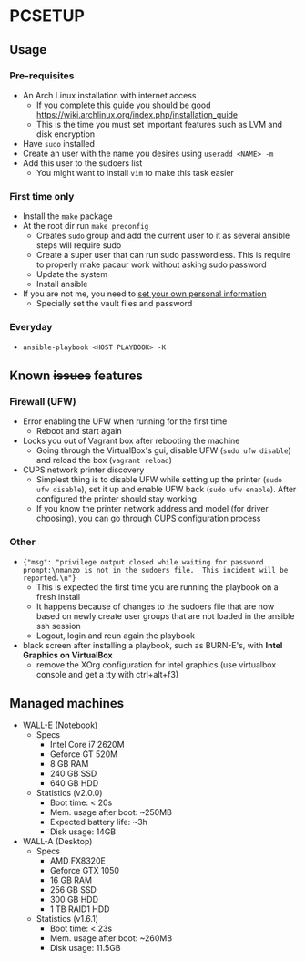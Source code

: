 # PCSETUP

## Usage

### Pre-requisites

* An Arch Linux installation with internet access
  - If you complete this guide you should be good https://wiki.archlinux.org/index.php/installation_guide
  - This is the time you must set important features such as LVM and disk encryption
* Have `sudo` installed
* Create an user with the name you desires using `useradd <NAME> -m`
* Add this user to the sudoers list
  - You might want to install `vim` to make this task easier

### First time only

* Install the `make` package
* At the root dir run `make preconfig`
  - Creates `sudo` group and add the current user to it as several ansible steps will require sudo
  - Create a super user that can run sudo passwordless. This is require to properly make pacaur work without asking sudo password
  - Update the system
  - Install ansible
* If you are not me, you need to [set your own personal information](https://gitlab.com/rafamanzo/pcsetup/wikis/Replace-my-personal-information-by-yours)
  - Specially set the vault files and password

### Everyday

* `ansible-playbook <HOST PLAYBOOK> -K`

## Known ~~issues~~ features

### Firewall (UFW)

* Error enabling the UFW when running for the first time
  - Reboot and start again
* Locks you out of Vagrant box after rebooting the machine
  - Going through the VirtualBox's gui, disable UFW (`sudo ufw disable`) and reload the box (`vagrant reload`)
* CUPS network printer discovery
  - Simplest thing is to disable UFW while setting up the printer (`sudo ufw disable`), set it up and enable UFW back (`sudo ufw enable`). After configured the printer should stay working
  - If you know the printer network address and model (for driver choosing), you can go through CUPS configuration process

### Other

* `{"msg": "privilege output closed while waiting for password prompt:\nmanzo is not in the sudoers file.  This incident will be reported.\n"}`
  - This is expected the first time you are running the playbook on a fresh install
  - It happens because of changes to the sudoers file that are now based on newly create user groups that are not loaded in the ansible ssh session
  - Logout, login and reun again the playbook
* black screen  after installing a playbook, such as BURN-E's, with **Intel Graphics on VirtualBox**
  - remove the XOrg configuration for intel graphics (use virtualbox console and get a tty with ctrl+alt+f3)

## Managed machines

* WALL-E (Notebook)
  - Specs
    * Intel Core i7 2620M
    * Geforce GT 520M
    * 8 GB RAM
    * 240 GB SSD
    * 640 GB HDD
  - Statistics (v2.0.0)
    * Boot time: < 20s
    * Mem. usage after boot: ~250MB
    * Expected battery life: ~3h
    * Disk usage: 14GB
* WALL-A (Desktop)
  - Specs
    * AMD FX8320E
    * Geforce GTX 1050
    * 16 GB RAM
    * 256 GB SSD
    * 300 GB HDD
    * 1 TB RAID1 HDD
  - Statistics (v1.6.1)
    * Boot time: < 23s
    * Mem. usage after boot: ~260MB
    * Disk usage: 11.5GB
